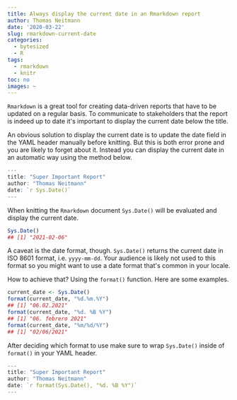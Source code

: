 ```yaml
---
title: Always display the current date in an Rmarkdown report
author: Thomas Neitmann
date: '2020-03-22'
slug: rmarkdown-current-date
categories:
  - bytesized
  - R
tags:
  - rmarkdown
  - knitr
toc: no
images: ~
---
```





`Rmarkdown` is a great tool for creating data-driven reports that have to be updated on a regular basis. To communicate to stakeholders that the report is indeed up to date it's important to display the current date below the title.

An obvious solution to display the current date is to update the date field in the YAML header manually before knitting. But this is both error prone and you are likely to forget about it. Instead you can display the current date in an automatic way using the method below.


```r
---
title: "Super Important Report"
author: "Thomas Neitmann"
date: `r Sys.Date()`
---
```

When knitting the `Rmarkdown` document `Sys.Date()` will be evaluated and  display the current date.


```r
Sys.Date()
## [1] "2021-02-06"
```

A caveat is the date format, though. `Sys.Date()` returns the current date in ISO 8601 format, i.e. `yyyy-mm-dd`. Your audience is likely not used to this format so you might want to use a date format that's common in your locale.

How to achieve that? Using the `format()` function. Here are some examples.


```r
current_date <- Sys.Date()
format(current_date, "%d.%m.%Y")
## [1] "06.02.2021"
format(current_date, "%d. %B %Y")
## [1] "06. febrero 2021"
format(current_date, "%m/%d/%Y")
## [1] "02/06/2021"
```

After deciding which format to use make sure to wrap `Sys.Date()` inside of `format()` in your YAML header.


```r
---
title: "Super Important Report"
author: "Thomas Neitmann"
date: `r format(Sys.Date(), "%d. %B %Y")`
---
```
